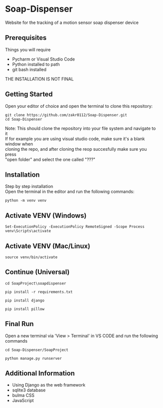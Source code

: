 # Soap-Dispenser
Website for the tracking of a motion sensor soap dispenser device

## Prerequisites

Things you will require

* Pycharm or Visual Studio Code
* Python installed to path
* git bash installed


THE INSTALLATION IS NOT FINAL

## Getting Started
Open your editor of choice and open the terminal to clone this repository:
```
git clone https://github.com/zakr0112/Soap-Dispenser.git
cd Soap-Dispenser
```
Note: This should clone the repository into your file system and navigate to it\
If for example you are using visual studio code, make sure it's a blank window when\
cloning the repo, and after cloning the reop succesfully make sure you press\
"open folder" and select the one called "???"


## Installation

Step by step installation\
Open the terminal in the editor and run the following commands:
```
python -m venv venv
```
## Activate VENV (Windows)
```
Set-ExecutionPolicy -ExecutionPolicy RemoteSigned -Scope Process
venv\Scripts\activate
```
## Activate VENV (Mac/Linux)
```
source venv/bin/activate
```
## Continue (Universal)
```
cd SoapProject\soapdispenser
```
```
pip install -r requirements.txt
```
```
pip install django
```
```
pip install pillow
```

## Final Run
Open a new terminal via 'View > Terminal' in VS CODE and run the following commands
```
cd Soap-Dispenser/SoapProject
```
```
python manage.py runserver
```

## Additional Information

* Using Django as the web framework
* sqlite3 database
* bulma CSS
* JavaScript
